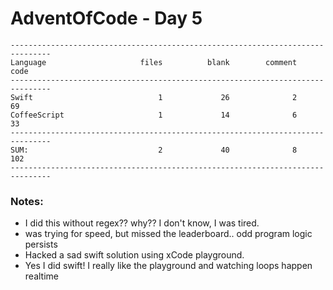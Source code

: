 # AdventOfCode - Day 5

```
-------------------------------------------------------------------------------
Language                     files          blank        comment           code
-------------------------------------------------------------------------------
Swift                            1             26              2             69
CoffeeScript                     1             14              6             33
-------------------------------------------------------------------------------
SUM:                             2             40              8            102
-------------------------------------------------------------------------------
```

### Notes:

* I did this without regex??  why?? I don't know, I was tired.
* was trying for speed, but missed the leaderboard.. odd program logic persists
* Hacked a sad swift solution using xCode playground.
* Yes I did swift!  I really like the playground and watching loops happen realtime
